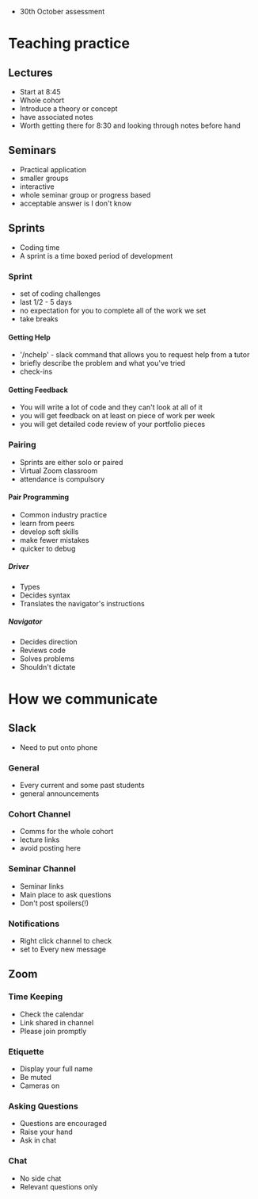 - 30th October assessment

# Teaching practice

## Lectures
- Start at 8:45
- Whole cohort
- Introduce a theory or concept
- have associated notes
- Worth getting there for 8:30 and looking through notes before hand

## Seminars
- Practical application
- smaller groups
- interactive
- whole seminar group or progress based
- acceptable answer is I don't know

## Sprints
- Coding time
- A sprint is a time boxed period of development
### Sprint
- set of coding challenges
- last 1/2 - 5 days
- no expectation for you to complete all of the work we set
- take breaks

 #### Getting Help
 - '/nchelp' - slack command that allows you to request help from a tutor
 - briefly describe the problem and what you've tried
 - check-ins
 
 #### Getting Feedback
- You will write a lot of code and they can't look at all of it
- you will get feedback on at least on piece of work per week
- you will get detailed code review of your portfolio pieces

### Pairing
- Sprints are either solo or paired
- Virtual Zoom classroom
- attendance is compulsory
#### Pair Programming
- Common industry practice
- learn from peers
- develop soft skills
- make fewer mistakes
- quicker to debug
##### Driver
- Types
- Decides syntax
- Translates the navigator's instructions
##### Navigator
- Decides direction
- Reviews code
- Solves problems
- Shouldn't dictate


# How we communicate
## Slack
- Need to put onto phone
### General
- Every current and some past students
- general announcements

### Cohort Channel
- Comms for the whole cohort
- lecture links
- avoid posting here

### Seminar Channel
- Seminar links
- Main place to ask questions
- Don't post spoilers(!)

### Notifications
- Right click channel to check
- set to Every new message

## Zoom

### Time Keeping
- Check the calendar
- Link shared in channel
- Please join promptly
### Etiquette
- Display your full name
- Be muted
- Cameras on

### Asking Questions
- Questions are encouraged
- Raise your hand
- Ask in chat

### Chat
- No side chat
- Relevant questions only
